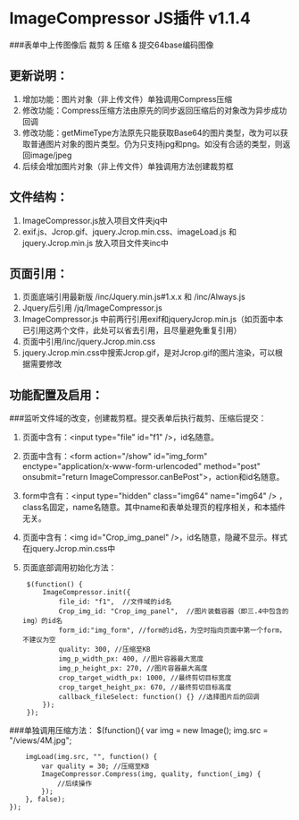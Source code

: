 # ImageCompressor JS插件 v1.1.4
###表单中上传图像后 裁剪 & 压缩 & 提交64base编码图像

更新说明：
-------------
1. 增加功能：图片对象（非上传文件）单独调用Compress压缩
2. 修改功能：Compress压缩方法由原先的同步返回压缩后的对象改为异步成功回调
3. 修改功能：getMimeType方法原先只能获取Base64的图片类型，改为可以获取普通图片对象的图片类型。仍为只支持jpg和png。如没有合适的类型，则返回image/jpeg
4. 后续会增加图片对象（非上传文件）单独调用方法创建裁剪框

文件结构：
-------------
1. ImageCompressor.js放入项目文件夹jq中
2. exif.js、Jcrop.gif、jquery.Jcrop.min.css、imageLoad.js 和 jquery.Jcrop.min.js 放入项目文件夹inc中

页面引用：
-------------
1. 页面底端引用最新版 /inc/Jquery.min.js#1.x.x 和 /inc/Always.js
2. Jquery后引用 /jq/ImageCompressor.js
3. ImageCompressor.js 中前两行引用exif和jqueryJcrop.min.js（如页面中本已引用这两个文件，此处可以省去引用，且尽量避免重复引用）
4. 页面<head>中引用/inc/jquery.Jcrop.min.css
5. jquery.Jcrop.min.css中搜索Jcrop.gif，是对Jcrop.gif的图片渲染，可以根据需要修改

功能配置及启用：
--------------

###监听文件域的改变，创建裁剪框。提交表单后执行裁剪、压缩后提交：
1. 页面中含有：\<input type="file" id="f1" />，id名随意。
2. 页面中含有：\<form action="/show" id="img_form" enctype="application/x-www-form-urlencoded" method="post" onsubmit="return ImageCompressor.canBePost">，action和id名随意。
3. form中含有：\<input type="hidden" class="img64" name="img64" /> <input type="hidden" class="ext" name="ext" />，class名固定，name名随意。其中name和表单处理页的程序相关，和本插件无关。
4. 页面中含有：\<img id="Crop_img_panel" />，id名随意，隐藏不显示。样式在jquery.Jcrop.min.css中
5. 页面底部调用初始化方法：

		$(function() {
	        ImageCompressor.init({
	            file_id: "f1",	//文件域的id名
	            Crop_img_id: "Crop_img_panel",	//图片装载容器（即三.4中包含的img）的id名
	            form_id:"img_form",	//form的id名，为空时指向页面中第一个form，不建议为空
	            quality: 300, //压缩至KB
	            img_p_width_px: 400, //图片容器最大宽度
	            img_p_height_px: 270, //图片容器最大高度
	            crop_target_width_px: 1000, //最终剪切目标宽度
	            crop_target_height_px: 670, //最终剪切目标高度
	            callback_fileSelect: function() {} //选择图片后的回调
	        });
	    });

###单独调用压缩方法：
	<script src="/inc/imageLoad.js" type="text/javascript"></script>
	$(function(){
        var img = new Image();
        img.src = "/views/4M.jpg";

        imgLoad(img.src, "", function() {
            var quality = 30; //压缩至KB
            ImageCompressor.Compress(img, quality, function(_img) {
                //后续操作
            });
        }, false);
	});
